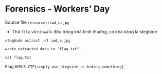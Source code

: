 # Forensics - Workers' Day

Source file `resources/iwd_e.jpg`

- Thử `file` và `binwalk` đều trông khá bình thường, có khả năng là steghide

```
steghide extract -sf iwd_e.jpg

wrote extracted data to "flag.txt".

cat flag.txt
```

Flag `HCMUS-CTF{simply_use_steghide_to_hiding_something}`